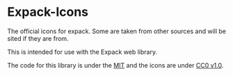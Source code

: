 # Expack-Icons
The official icons for expack. Some are taken from other sources and will be sited if they are from.

This is intended for use with the Expack web library.

The code for this library is under the [MIT](https://opensource.org/license/mit) and the icons are under [CC0 v1.0](https://creativecommons.org/public-domain/cc0/).